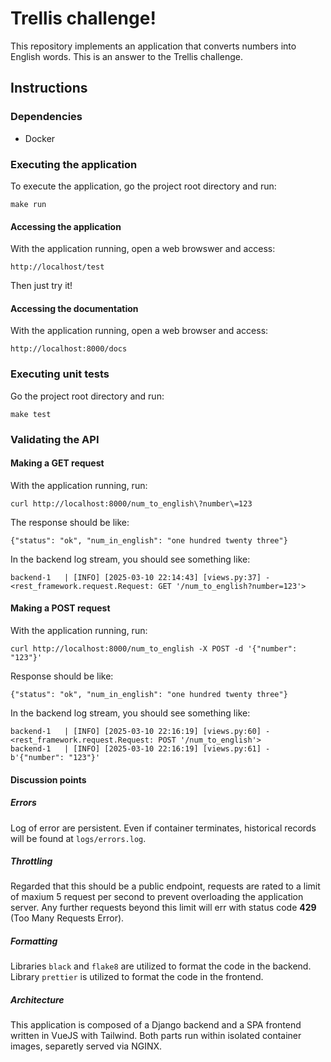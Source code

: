 # Trellis challenge!

This repository implements an application that converts numbers into English words.
This is an answer to the Trellis challenge.


## Instructions

### Dependencies

- Docker

### Executing the application

To execute the application, go the project root directory and run:
```
make run
```

#### Accessing the application

With the application running, open a web browswer and access:
```
http://localhost/test
```

Then just try it!


#### Accessing the documentation

With the application running, open a web browser and access:
```
http://localhost:8000/docs
```

### Executing unit tests

Go the project root directory and run:
```
make test
```

### Validating the API

#### Making a GET request

With the application running, run:
```
curl http://localhost:8000/num_to_english\?number\=123
```

The response should be like:
```
{"status": "ok", "num_in_english": "one hundred twenty three"}
```

In the backend log stream, you should see something like:
```
backend-1   | [INFO] [2025-03-10 22:14:43] [views.py:37] - <rest_framework.request.Request: GET '/num_to_english?number=123'>
```

#### Making a POST request

With the application running, run:
```
curl http://localhost:8000/num_to_english -X POST -d '{"number": "123"}'
```

Response should be like:
```
{"status": "ok", "num_in_english": "one hundred twenty three"}
```

In the backend log stream, you should see something like:
```
backend-1   | [INFO] [2025-03-10 22:16:19] [views.py:60] - <rest_framework.request.Request: POST '/num_to_english'>
backend-1   | [INFO] [2025-03-10 22:16:19] [views.py:61] - b'{"number": "123"}'
```

#### Discussion points

##### Errors

Log of error are persistent. Even if container terminates, historical records will be found at `logs/errors.log`.

##### Throttling

Regarded that this should be a public endpoint, requests are rated to a limit of maxium 5 request per second to prevent overloading the application server. Any further requests beyond this limit will err with status code **429** (Too Many Requests Error).

##### Formatting

Libraries `black` and `flake8` are utilized to format the code in the backend. Library `prettier` is utilized to format the code in the frontend.

##### Architecture

This application is composed of a Django backend and a SPA frontend written in VueJS with Tailwind. Both parts run within isolated container images, separetly served via NGINX.


